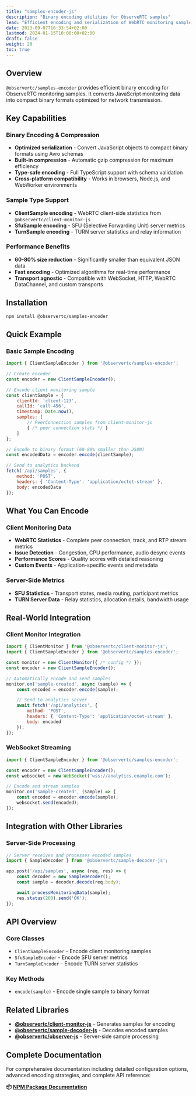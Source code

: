 ```yaml
---
title: "samples-encoder-js"
description: "Binary encoding utilities for ObserveRTC samples"
lead: "Efficient encoding and serialization of WebRTC monitoring samples for transmission"
date: 2023-09-07T16:33:54+02:00
lastmod: 2024-01-15T10:00:00+02:00
draft: false
weight: 20
toc: true
---
```


## Overview

`@observertc/samples-encoder` provides efficient binary encoding for ObserveRTC monitoring samples. It converts JavaScript monitoring data into compact binary formats optimized for network transmission.

## Key Capabilities

### Binary Encoding & Compression
- **Optimized serialization** - Convert JavaScript objects to compact binary formats using Avro schemas
- **Built-in compression** - Automatic gzip compression for maximum efficiency
- **Type-safe encoding** - Full TypeScript support with schema validation
- **Cross-platform compatibility** - Works in browsers, Node.js, and WebWorker environments

### Sample Type Support
- **ClientSample encoding** - WebRTC client-side statistics from `@observertc/client-monitor-js`
- **SfuSample encoding** - SFU (Selective Forwarding Unit) server metrics
- **TurnSample encoding** - TURN server statistics and relay information

### Performance Benefits
- **60-80% size reduction** - Significantly smaller than equivalent JSON data
- **Fast encoding** - Optimized algorithms for real-time performance
- **Transport agnostic** - Compatible with WebSocket, HTTP, WebRTC DataChannel, and custom transports

## Installation

```bash
npm install @observertc/samples-encoder
```

## Quick Example

### Basic Sample Encoding

```javascript
import { ClientSampleEncoder } from '@observertc/samples-encoder';

// Create encoder
const encoder = new ClientSampleEncoder();

// Encode client monitoring sample
const clientSample = {
    clientId: 'client-123',
    callId: 'call-456',
    timestamp: Date.now(),
    samples: [
        // PeerConnection samples from client-monitor-js
        { /* peer connection stats */ }
    ]
};

// Encode to binary format (60-80% smaller than JSON)
const encodedData = encoder.encode(clientSample);

// Send to analytics backend
fetch('/api/samples', {
    method: 'POST',
    headers: { 'Content-Type': 'application/octet-stream' },
    body: encodedData
});
```

## What You Can Encode

### Client Monitoring Data
- **WebRTC Statistics** - Complete peer connection, track, and RTP stream metrics
- **Issue Detection** - Congestion, CPU performance, audio desync events
- **Performance Scores** - Quality scores with detailed reasoning
- **Custom Events** - Application-specific events and metadata

### Server-Side Metrics
- **SFU Statistics** - Transport states, media routing, participant metrics
- **TURN Server Data** - Relay statistics, allocation details, bandwidth usage

## Real-World Integration

### Client Monitor Integration
```javascript
import { ClientMonitor } from '@observertc/client-monitor-js';
import { ClientSampleEncoder } from '@observertc/samples-encoder';

const monitor = new ClientMonitor({ /* config */ });
const encoder = new ClientSampleEncoder();

// Automatically encode and send samples
monitor.on('sample-created', async (sample) => {
    const encoded = encoder.encode(sample);

    // Send to analytics server
    await fetch('/api/analytics', {
        method: 'POST',
        headers: { 'Content-Type': 'application/octet-stream' },
        body: encoded
    });
});
```

### WebSocket Streaming

```javascript
import { ClientSampleEncoder } from '@observertc/samples-encoder';

const encoder = new ClientSampleEncoder();
const websocket = new WebSocket('wss://analytics.example.com');

// Encode and stream samples
monitor.on('sample-created', (sample) => {
    const encoded = encoder.encode(sample);
    websocket.send(encoded);
});
```

## Integration with Other Libraries

### Server-Side Processing
```javascript
// Server receives and processes encoded samples
import { SampleDecoder } from '@observertc/sample-decoder-js';

app.post('/api/samples', async (req, res) => {
    const decoder = new SampleDecoder();
    const sample = decoder.decode(req.body);

    await processMonitoringData(sample);
    res.status(200).send('OK');
});
```

## API Overview

### Core Classes
- `ClientSampleEncoder` - Encode client monitoring samples
- `SfuSampleEncoder` - Encode SFU server metrics
- `TurnSampleEncoder` - Encode TURN server statistics

### Key Methods
- `encode(sample)` - Encode single sample to binary format

## Related Libraries

- **[@observertc/client-monitor-js](./client-monitor-js)** - Generates samples for encoding
- **[@observertc/sample-decoder-js](./sample-decoder-js)** - Decodes encoded samples
- **[@observertc/observer-js](./observer-js)** - Server-side sample processing

## Complete Documentation

For comprehensive documentation including detailed configuration options, advanced encoding strategies, and complete API reference:

**📦 [NPM Package Documentation](https://www.npmjs.com/package/@observertc/samples-encoder)**
